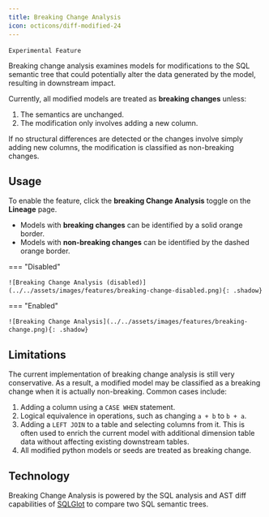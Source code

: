 ```yaml
---
title: Breaking Change Analysis
icon: octicons/diff-modified-24
---
```

`Experimental Feature`

Breaking change analysis examines models for modifications to the SQL semantic tree that could potentially alter the data generated by the model, resulting in downstream impact.

Currently, all modified models are treated as **breaking changes** unless:

1. The semantics are unchanged.
1. The modification only involves adding a new column.

If no structural differences are detected or the changes involve simply adding new columns, the modification is classified as non-breaking changes.

## Usage

To enable the feature, click the **breaking Change Analysis** toggle on the  **Lineage** page. 

- Models with **breaking changes** can be identified by a solid orange border.
- Models with **non-breaking changes** can be identified by the dashed orange border.

=== "Disabled"
    
    ![Breaking Change Analysis (disabled)](../../assets/images/features/breaking-change-disabled.png){: .shadow}

=== "Enabled"
    
    ![Breaking Change Analysis](../../assets/images/features/breaking-change.png){: .shadow}



## Limitations

The current implementation of breaking change analysis is still very conservative. As a result, a modified model may be classified as a breaking change when it is actually non-breaking. Common cases include:

1. Adding a column using a `CASE WHEN` statement.
1. Logical equivalence in operations, such as changing `a + b` to `b + a`.
1. Adding a `LEFT JOIN` to a table and selecting columns from it. This is often used to enrich the current model with additional dimension table data without affecting existing downstream tables.
1. All modified python models or seeds are treated as breaking change.

## Technology

Breaking Change Analysis is powered by the SQL analysis and AST diff capabilities of [SQLGlot](https://github.com/tobymao/sqlglot) to  compare two SQL semantic trees.